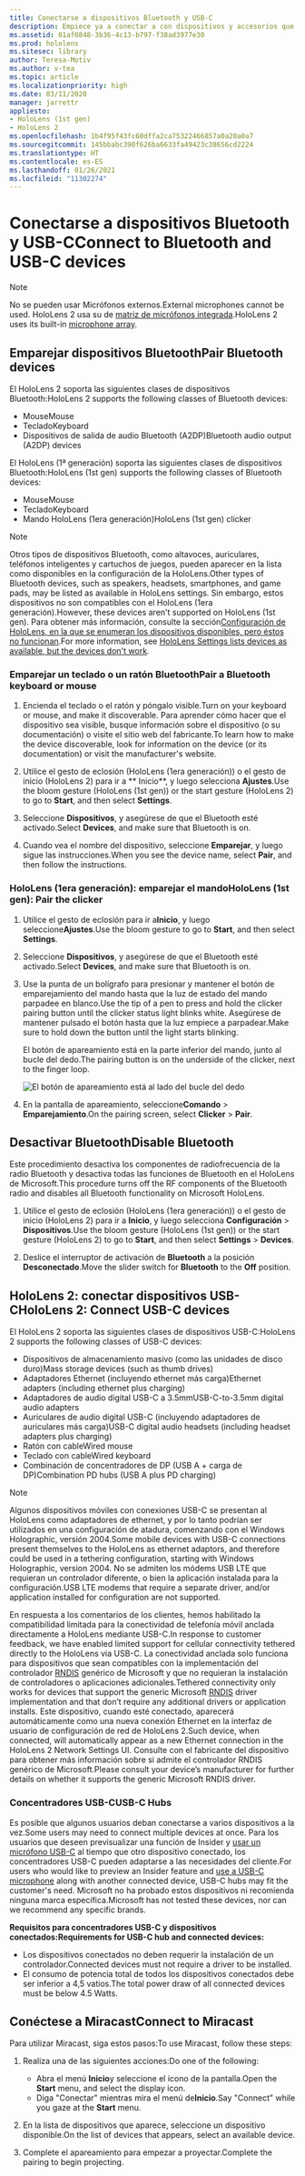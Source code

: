 ```yaml
---
title: Conectarse a dispositivos Bluetooth y USB-C
description: Empiece ya a conectar a con dispositivos y accesorios que tengan Bluetooth y USB-C desde sus dispositivos de realidad mixta HoloLens.
ms.assetid: 01af0848-3b36-4c13-b797-f38ad3977e30
ms.prod: hololens
ms.sitesec: library
author: Teresa-Motiv
ms.author: v-tea
ms.topic: article
ms.localizationpriority: high
ms.date: 03/11/2020
manager: jarrettr
appliesto:
- HoloLens (1st gen)
- HoloLens 2
ms.openlocfilehash: 1b4f95f43fc60dffa2ca75322466857a0a20a0a7
ms.sourcegitcommit: 145bbabc390f626ba6633fa49423c38656cd2224
ms.translationtype: HT
ms.contentlocale: es-ES
ms.lasthandoff: 01/26/2021
ms.locfileid: "11302274"
---
```

# <span data-ttu-id="fbb33-103">Conectarse a dispositivos Bluetooth y USB-C</span><span class="sxs-lookup"><span data-stu-id="fbb33-103">Connect to Bluetooth and USB-C devices</span></span>

> [!NOTE]
> <span data-ttu-id="fbb33-104">No se pueden usar Micrófonos externos.</span><span class="sxs-lookup"><span data-stu-id="fbb33-104">External microphones cannot be used.</span></span> <span data-ttu-id="fbb33-105">HoloLens 2 usa su de [matriz de micrófonos integrada](hololens2-hardware.md#audio-and-speech).</span><span class="sxs-lookup"><span data-stu-id="fbb33-105">HoloLens 2 uses its built-in [microphone array](hololens2-hardware.md#audio-and-speech).</span></span>

## <span data-ttu-id="fbb33-106">Emparejar dispositivos Bluetooth</span><span class="sxs-lookup"><span data-stu-id="fbb33-106">Pair Bluetooth devices</span></span>

<span data-ttu-id="fbb33-107">El HoloLens 2 soporta las siguientes clases de dispositivos Bluetooth:</span><span class="sxs-lookup"><span data-stu-id="fbb33-107">HoloLens 2 supports the following classes of Bluetooth devices:</span></span>

- <span data-ttu-id="fbb33-108">Mouse</span><span class="sxs-lookup"><span data-stu-id="fbb33-108">Mouse</span></span>
- <span data-ttu-id="fbb33-109">Teclado</span><span class="sxs-lookup"><span data-stu-id="fbb33-109">Keyboard</span></span>
- <span data-ttu-id="fbb33-110">Dispositivos de salida de audio Bluetooth (A2DP)</span><span class="sxs-lookup"><span data-stu-id="fbb33-110">Bluetooth audio output (A2DP) devices</span></span>

<span data-ttu-id="fbb33-111">El HoloLens (1ª generación) soporta las siguientes clases de dispositivos Bluetooth:</span><span class="sxs-lookup"><span data-stu-id="fbb33-111">HoloLens (1st gen) supports the following classes of Bluetooth devices:</span></span>

- <span data-ttu-id="fbb33-112">Mouse</span><span class="sxs-lookup"><span data-stu-id="fbb33-112">Mouse</span></span>
- <span data-ttu-id="fbb33-113">Teclado</span><span class="sxs-lookup"><span data-stu-id="fbb33-113">Keyboard</span></span>
- <span data-ttu-id="fbb33-114">Mando HoloLens (1era generación)</span><span class="sxs-lookup"><span data-stu-id="fbb33-114">HoloLens (1st gen) clicker</span></span>

> [!NOTE]
> <span data-ttu-id="fbb33-115">Otros tipos de dispositivos Bluetooth, como altavoces, auriculares, teléfonos inteligentes y cartuchos de juegos, pueden aparecer en la lista como disponibles en la configuración de la HoloLens.</span><span class="sxs-lookup"><span data-stu-id="fbb33-115">Other types of Bluetooth devices, such as speakers, headsets, smartphones, and game pads, may be listed as available in HoloLens settings.</span></span> <span data-ttu-id="fbb33-116">Sin embargo, estos dispositivos no son compatibles con el HoloLens (1era generación).</span><span class="sxs-lookup"><span data-stu-id="fbb33-116">However, these devices aren't supported on HoloLens (1st gen).</span></span> <span data-ttu-id="fbb33-117">Para obtener más información, consulte la sección[Configuración de HoloLens, en la que se enumeran los dispositivos disponibles, pero éstos no funcionan](hololens-FAQ.md#hololens-settings-lists-devices-as-available-but-the-devices-dont-work).</span><span class="sxs-lookup"><span data-stu-id="fbb33-117">For more information, see [HoloLens Settings lists devices as available, but the devices don't work](hololens-FAQ.md#hololens-settings-lists-devices-as-available-but-the-devices-dont-work).</span></span>

### <span data-ttu-id="fbb33-118">Emparejar un teclado o un ratón Bluetooth</span><span class="sxs-lookup"><span data-stu-id="fbb33-118">Pair a Bluetooth keyboard or mouse</span></span>

1. <span data-ttu-id="fbb33-119">Encienda el teclado o el ratón y póngalo visible.</span><span class="sxs-lookup"><span data-stu-id="fbb33-119">Turn on your keyboard or mouse, and make it discoverable.</span></span> <span data-ttu-id="fbb33-120">Para aprender cómo hacer que el dispositivo sea visible, busque información sobre el dispositivo (o su documentación) o visite el sitio web del fabricante.</span><span class="sxs-lookup"><span data-stu-id="fbb33-120">To learn how to make the device discoverable, look for information on the device (or its documentation) or visit the manufacturer's website.</span></span>

1. <span data-ttu-id="fbb33-121">Utilice el gesto de eclosión (HoloLens (1era generación)) o el gesto de inicio (HoloLens 2) para ir a \*\* Inicio\*\*, y luego selecciona **Ajustes**.</span><span class="sxs-lookup"><span data-stu-id="fbb33-121">Use the bloom gesture (HoloLens (1st gen)) or the start gesture (HoloLens 2) to go to **Start**, and then select **Settings**.</span></span>

1. <span data-ttu-id="fbb33-122">Seleccione **Dispositivos**, y asegúrese de que el Bluetooth esté activado.</span><span class="sxs-lookup"><span data-stu-id="fbb33-122">Select **Devices**, and make sure that Bluetooth is on.</span></span>  

1. <span data-ttu-id="fbb33-123">Cuando vea el nombre del dispositivo, seleccione **Emparejar**, y luego sigue las instrucciones.</span><span class="sxs-lookup"><span data-stu-id="fbb33-123">When you see the device name, select **Pair**, and then follow the instructions.</span></span>

### <span data-ttu-id="fbb33-124">HoloLens (1era generación): emparejar el mando</span><span class="sxs-lookup"><span data-stu-id="fbb33-124">HoloLens (1st gen): Pair the clicker</span></span>

1. <span data-ttu-id="fbb33-125">Utilice el gesto de eclosión para ir a**Inicio**, y luego seleccione**Ajustes**.</span><span class="sxs-lookup"><span data-stu-id="fbb33-125">Use the bloom gesture to go to **Start**, and then select **Settings**.</span></span>

1. <span data-ttu-id="fbb33-126">Seleccione **Dispositivos**, y asegúrese de que el Bluetooth esté activado.</span><span class="sxs-lookup"><span data-stu-id="fbb33-126">Select **Devices**, and make sure that Bluetooth is on.</span></span>

1. <span data-ttu-id="fbb33-127">Use la punta de un bolígrafo para presionar y mantener el botón de emparejamiento del mando hasta que la luz de estado del mando parpadee en blanco.</span><span class="sxs-lookup"><span data-stu-id="fbb33-127">Use the tip of a pen to press and hold the clicker pairing button until the clicker status light blinks white.</span></span> <span data-ttu-id="fbb33-128">Asegúrese de mantener pulsado el botón hasta que la luz empiece a parpadear.</span><span class="sxs-lookup"><span data-stu-id="fbb33-128">Make sure to hold down the button until the light starts blinking.</span></span>  

   <span data-ttu-id="fbb33-129">El botón de apareamiento está en la parte inferior del mando, junto al bucle del dedo.</span><span class="sxs-lookup"><span data-stu-id="fbb33-129">The pairing button is on the underside of the clicker, next to the finger loop.</span></span>

   ![El botón de apareamiento está al lado del bucle del dedo](images/use-hololens-clicker-1.png)

1. <span data-ttu-id="fbb33-131">En la pantalla de apareamiento, seleccione**Comando** > **Emparejamiento**.</span><span class="sxs-lookup"><span data-stu-id="fbb33-131">On the pairing screen, select **Clicker** > **Pair**.</span></span>

## <span data-ttu-id="fbb33-132">Desactivar Bluetooth</span><span class="sxs-lookup"><span data-stu-id="fbb33-132">Disable Bluetooth</span></span>

<span data-ttu-id="fbb33-133">Este procedimiento desactiva los componentes de radiofrecuencia de la radio Bluetooth y desactiva todas las funciones de Bluetooth en el HoloLens de Microsoft.</span><span class="sxs-lookup"><span data-stu-id="fbb33-133">This procedure turns off the RF components of the Bluetooth radio and disables all Bluetooth functionality on Microsoft HoloLens.</span></span>

1. <span data-ttu-id="fbb33-134">Utilice el gesto de eclosión (HoloLens (1era generación)) o el gesto de inicio (HoloLens 2) para ir a **Inicio**, y luego selecciona **Configuración** > **Dispositivos**.</span><span class="sxs-lookup"><span data-stu-id="fbb33-134">Use the bloom gesture (HoloLens (1st gen)) or the start gesture (HoloLens 2) to go to **Start**, and then select **Settings** > **Devices**.</span></span>

1. <span data-ttu-id="fbb33-135">Deslice el interruptor de activación de **Bluetooth** a la posición **Desconectado**.</span><span class="sxs-lookup"><span data-stu-id="fbb33-135">Move the slider switch for **Bluetooth** to the **Off** position.</span></span>

## <span data-ttu-id="fbb33-136">HoloLens 2: conectar dispositivos USB-C</span><span class="sxs-lookup"><span data-stu-id="fbb33-136">HoloLens 2: Connect USB-C devices</span></span>

<span data-ttu-id="fbb33-137">El HoloLens 2 soporta las siguientes clases de dispositivos USB-C:</span><span class="sxs-lookup"><span data-stu-id="fbb33-137">HoloLens 2 supports the following classes of USB-C devices:</span></span>

- <span data-ttu-id="fbb33-138">Dispositivos de almacenamiento masivo (como las unidades de disco duro)</span><span class="sxs-lookup"><span data-stu-id="fbb33-138">Mass storage devices (such as thumb drives)</span></span>
- <span data-ttu-id="fbb33-139">Adaptadores Ethernet (incluyendo ethernet más carga)</span><span class="sxs-lookup"><span data-stu-id="fbb33-139">Ethernet adapters (including ethernet plus charging)</span></span>
- <span data-ttu-id="fbb33-140">Adaptadores de audio digital USB-C a 3.5mm</span><span class="sxs-lookup"><span data-stu-id="fbb33-140">USB-C-to-3.5mm digital audio adapters</span></span>
- <span data-ttu-id="fbb33-141">Auriculares de audio digital USB-C (incluyendo adaptadores de auriculares más carga)</span><span class="sxs-lookup"><span data-stu-id="fbb33-141">USB-C digital audio headsets (including headset adapters plus charging)</span></span>
- <span data-ttu-id="fbb33-142">Ratón con cable</span><span class="sxs-lookup"><span data-stu-id="fbb33-142">Wired mouse</span></span>
- <span data-ttu-id="fbb33-143">Teclado con cable</span><span class="sxs-lookup"><span data-stu-id="fbb33-143">Wired keyboard</span></span>
- <span data-ttu-id="fbb33-144">Combinación de concentradores de DP (USB A + carga de DP)</span><span class="sxs-lookup"><span data-stu-id="fbb33-144">Combination PD hubs (USB A plus PD charging)</span></span>

> [!NOTE]
> <span data-ttu-id="fbb33-145">Algunos dispositivos móviles con conexiones USB-C se presentan al HoloLens como adaptadores de ethernet, y por lo tanto podrían ser utilizados en una configuración de atadura, comenzando con el Windows Holographic, versión 2004.</span><span class="sxs-lookup"><span data-stu-id="fbb33-145">Some mobile devices with USB-C connections present themselves to the HoloLens as ethernet adaptors, and therefore could be used in a tethering configuration, starting with Windows Holographic, version 2004.</span></span> <span data-ttu-id="fbb33-146">No se admiten los módems USB LTE que requieran un controlador diferente, o bien la aplicación instalada para la configuración.</span><span class="sxs-lookup"><span data-stu-id="fbb33-146">USB LTE modems that require a separate driver, and/or application installed for configuration are not supported.</span></span>

<span data-ttu-id="fbb33-147">En respuesta a los comentarios de los clientes, hemos habilitado la compatibilidad limitada para la conectividad de telefonía móvil anclada directamente a HoloLens mediante USB-C.</span><span class="sxs-lookup"><span data-stu-id="fbb33-147">In response to customer feedback, we have enabled limited support for cellular connectivity tethered directly to the HoloLens via USB-C.</span></span>  <span data-ttu-id="fbb33-148">La conectividad anclada solo funciona para dispositivos que sean compatibles con la implementación del controlador [RNDIS](https://docs.microsoft.com/windows-hardware/drivers/network/overview-of-remote-ndis--rndis-) genérico de Microsoft y que no requieran la instalación de controladores o aplicaciones adicionales.</span><span class="sxs-lookup"><span data-stu-id="fbb33-148">Tethered connectivity only works for devices that support the generic Microsoft [RNDIS](https://docs.microsoft.com/windows-hardware/drivers/network/overview-of-remote-ndis--rndis-) driver implementation and that don’t require any additional drivers or application installs.</span></span>  <span data-ttu-id="fbb33-149">Este dispositivo, cuando esté conectado, aparecerá automáticamente como una nueva conexión Ethernet en la interfaz de usuario de configuración de red de HoloLens 2.</span><span class="sxs-lookup"><span data-stu-id="fbb33-149">Such device, when connected, will automatically appear as a new Ethernet connection in the HoloLens 2 Network Settings UI.</span></span> <span data-ttu-id="fbb33-150">Consulte con el fabricante del dispositivo para obtener más información sobre si admite el controlador RNDIS genérico de Microsoft.</span><span class="sxs-lookup"><span data-stu-id="fbb33-150">Please consult your device’s manufacturer for further details on whether it supports the generic Microsoft RNDIS driver.</span></span>

### <span data-ttu-id="fbb33-151">Concentradores USB-C</span><span class="sxs-lookup"><span data-stu-id="fbb33-151">USB-C Hubs</span></span>

<span data-ttu-id="fbb33-152">Es posible que algunos usuarios deban conectarse a varios dispositivos a la vez.</span><span class="sxs-lookup"><span data-stu-id="fbb33-152">Some users may need to connect multiple devices at once.</span></span> <span data-ttu-id="fbb33-153">Para los usuarios que deseen previsualizar una función de Insider y [usar un micrófono USB-C](hololens-insider.md#usb-c-external-microphone-support) al tiempo que otro dispositivo conectado, los concentradores USB-C pueden adaptarse a las necesidades del cliente.</span><span class="sxs-lookup"><span data-stu-id="fbb33-153">For users who would like to preview an Insider feature and [use a USB-C microphone](hololens-insider.md#usb-c-external-microphone-support) along with another connected device, USB-C hubs may fit the customer's need.</span></span> <span data-ttu-id="fbb33-154">Microsoft no ha probado estos dispositivos ni recomienda ninguna marca específica.</span><span class="sxs-lookup"><span data-stu-id="fbb33-154">Microsoft has not tested these devices, nor can we recommend any specific brands.</span></span>

**<span data-ttu-id="fbb33-155">Requisitos para concentradores USB-C y dispositivos conectados:</span><span class="sxs-lookup"><span data-stu-id="fbb33-155">Requirements for USB-C hub and connected devices:</span></span>**

- <span data-ttu-id="fbb33-156">Los dispositivos conectados no deben requerir la instalación de un controlador.</span><span class="sxs-lookup"><span data-stu-id="fbb33-156">Connected devices must not require a driver to be installed.</span></span>
- <span data-ttu-id="fbb33-157">El consumo de potencia total de todos los dispositivos conectados debe ser inferior a 4,5 vatios.</span><span class="sxs-lookup"><span data-stu-id="fbb33-157">The total power draw of all connected devices must be below 4.5 Watts.</span></span>

## <span data-ttu-id="fbb33-158">Conéctese a Miracast</span><span class="sxs-lookup"><span data-stu-id="fbb33-158">Connect to Miracast</span></span>

<span data-ttu-id="fbb33-159">Para utilizar Miracast, siga estos pasos:</span><span class="sxs-lookup"><span data-stu-id="fbb33-159">To use Miracast, follow these steps:</span></span>

1. <span data-ttu-id="fbb33-160">Realiza una de las siguientes acciones:</span><span class="sxs-lookup"><span data-stu-id="fbb33-160">Do one of the following:</span></span>  

   - <span data-ttu-id="fbb33-161">Abra el menú **Inicio**y seleccione el icono de la pantalla.</span><span class="sxs-lookup"><span data-stu-id="fbb33-161">Open the **Start** menu, and select the display icon.</span></span>
   - <span data-ttu-id="fbb33-162">Diga "Conectar" mientras mira el menú de**Inicio**.</span><span class="sxs-lookup"><span data-stu-id="fbb33-162">Say "Connect" while you gaze at the **Start** menu.</span></span>  

1. <span data-ttu-id="fbb33-163">En la lista de dispositivos que aparece, seleccione un dispositivo disponible.</span><span class="sxs-lookup"><span data-stu-id="fbb33-163">On the list of devices that appears, select an available device.</span></span>

1. <span data-ttu-id="fbb33-164">Complete el apareamiento para empezar a proyectar.</span><span class="sxs-lookup"><span data-stu-id="fbb33-164">Complete the pairing to begin projecting.</span></span>

